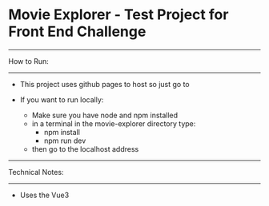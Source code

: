 
<h1><b>Movie Explorer - Test Project for Front End Challenge</b></h1>




___________
How to Run:
___________
- This project uses github pages to host so just go to <TBC>

- If you want to run locally:
    - Make sure you have node and npm installed
    - in a terminal in the movie-explorer directory type:
        - npm install
        - npm run dev
    - then go to the localhost address

________________
Technical Notes:
________________
- Uses the Vue3 <script setup> syntax which is simpler than the old way with "export default .." for single file components
   - See the vue documentation for more details https://vuejs.org/api/sfc-script-setup      
     
- Typescript is used for the scripting language
    - This allows the use of interfaces, strong typing, and is easier to maintain and to read than js.
 
- The project was set up with Vite build tool and dev server 
    - this makes the build really fast, with hot reload
    - more lightweight than webpack
 
- Http requests use axios instead of the native fetch API
    - the requests are simpler, less lines of code,
    - query param support built in and automatic JSON parsing

____________
Style Notes:
____________
- Different colours for light and dark mode
- Responsive to different screen sizes
- I tried to make it pretty

_______________
For the Future:
_______________
 - Things still to add but I thought would take too long (could come back to this in the future as as a front end learning project):
    - Using a UI library -> I just used standard css but getting to know the libraries available and how to use them would be good to do in the future
    - PWA Extension
    - Unit tests
    - Thoroughly examine the Vue style guide to implement best practices https://vuejs.org/style-guide/rules-essential.html

